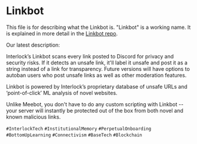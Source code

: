 # Linkbot

This file is for describing what the Linkbot is. "Linkbot" is a working name. It is explained in more detail in the [Linkbot repo](https://github.com/interlock-network/linkbot).

Our latest description:

Interlock’s Linkbot scans every link posted to Discord for privacy and security risks. If it detects an unsafe link, it'll label it unsafe and post it as a string instead of a link for transparency. Future versions will have options to autoban users who post unsafe links as well as other moderation features.

Linkbot is powered by Interlock’s proprietary database of unsafe URLs and ‘point-of-click’ ML analysis of novel websites.

Unlike Meebot, you don't have to do any custom scripting with Linkbot -- your server will instantly be protected out of the box from both novel and known malicious links.

`#InterlockTech` `#InstitutionalMemory` `#PerpetualOnboarding` `#BottomUpLearning` `#Connectivism` `#BaseTech` `#Blockchain`
